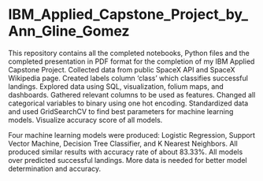# IBM_Applied_Capstone_Project_by_Ann_Gline_Gomez
This repository contains all the completed notebooks, Python files and the completed presentation in PDF format for the completion of my IBM Applied Capstone Project.
Collected data from public SpaceX API and SpaceX Wikipedia page. Created labels  column ‘class’ which classifies successful landings. Explored data using SQL,  visualization, folium maps, and dashboards. Gathered relevant columns to be used as  features. Changed all categorical variables to binary using one hot encoding.  Standardized data and used GridSearchCV to find best parameters for machine learning  models. Visualize accuracy score of all models.

Four machine learning models were produced: Logistic Regression, Support Vector  Machine, Decision Tree Classifier, and K Nearest Neighbors. All produced similar results  with accuracy rate of about 83.33%. All models over predicted successful landings. More  data is needed for better model determination and accuracy.

